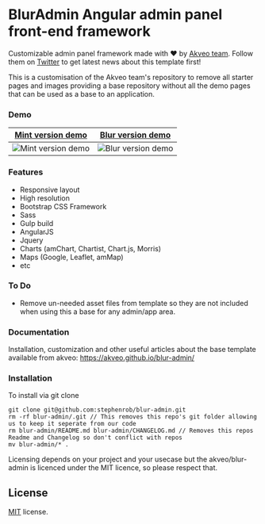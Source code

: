 # BlurAdmin Angular admin panel front-end framework

Customizable admin panel framework made with :heart: by [Akveo team](http://akveo.com/). Follow them on [Twitter](https://twitter.com/akveo_inc) to get latest news about this template first!

This is a customisation of the Akveo team's repository to remove all starter pages and images providing a base repository without all the demo pages that can be used as a base to an application.

### Demo
**[Mint version demo](http://akveo.com/blur-admin-mint/)**             |  **[Blur version demo](http://akveo.com/blur-admin/)**
:-------------------------:|:-------------------------:
![Mint version demo](http://i.imgur.com/A3TMviJ.png)  |  ![Blur version demo](http://i.imgur.com/EAoiK2O.jpg)

### Features
* Responsive layout
* High resolution
* Bootstrap CSS Framework
* Sass
* Gulp build
* AngularJS
* Jquery
* Charts (amChart, Chartist, Chart.js, Morris)
* Maps (Google, Leaflet, amMap)
* etc

### To Do
* Remove un-needed asset files from template so they are not included when using this a base for any admin/app area.

### Documentation
Installation, customization and other useful articles about the base template available from akveo: https://akveo.github.io/blur-admin/

### Installation
To install via git clone
```
git clone git@github.com:stephenrob/blur-admin.git
rm -rf blur-admin/.git // This removes this repo's git folder allowing us to keep it seperate from our code
rm blur-admin/README.md blur-admin/CHANGELOG.md // Removes this repos Readme and Changelog so don't conflict with repos
mv blur-admin/* .
```
Licensing depends on your project and your usecase but the akveo/blur-admin is licenced under the MIT licence, so please respect that.

License
-------------
<a href=/LICENSE.txt target="_blank">MIT</a> license.
